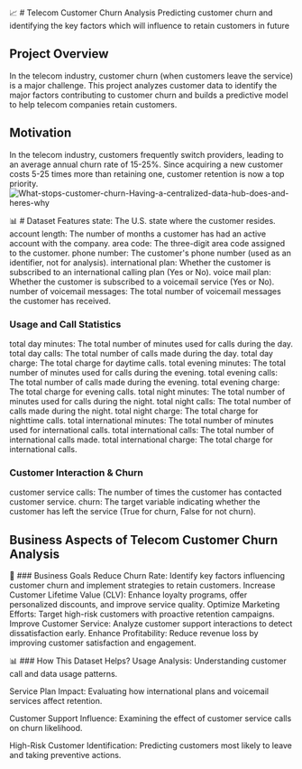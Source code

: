 📈 # Telecom Customer Churn Analysis
Predicting customer churn and identifying the key factors which will influence to retain customers in future

## Project Overview
In the telecom industry, customer churn (when customers leave the service) is a major challenge. This project analyzes customer data to identify the major factors contributing to customer churn and builds a predictive model to help telecom companies retain customers.

## Motivation
In the telecom industry, customers frequently switch providers, leading to an average annual churn rate of 15-25%. Since acquiring a new customer costs 5-25 times more than retaining one, customer retention is now a top priority.
![What-stops-customer-churn-Having-a-centralized-data-hub-does-and-heres-why](https://github.com/user-attachments/assets/212e3035-3120-4149-8978-e8e54677672f)

 📊 # Dataset Features
state: The U.S. state where the customer resides.
account length: The number of months a customer has had an active account with the company.
area code: The three-digit area code assigned to the customer.
phone number: The customer's phone number (used as an identifier, not for analysis).
international plan: Whether the customer is subscribed to an international calling plan (Yes or No).
voice mail plan: Whether the customer is subscribed to a voicemail service (Yes or No).
number of voicemail messages: The total number of voicemail messages the customer has received.
### Usage and Call Statistics
total day minutes: The total number of minutes used for calls during the day.
total day calls: The total number of calls made during the day.
total day charge: The total charge for daytime calls.
total evening minutes: The total number of minutes used for calls during the evening.
total evening calls: The total number of calls made during the evening.
total evening charge: The total charge for evening calls.
total night minutes: The total number of minutes used for calls during the night.
total night calls: The total number of calls made during the night.
total night charge: The total charge for nighttime calls.
total international minutes: The total number of minutes used for international calls.
total international calls: The total number of international calls made.
total international charge: The total charge for international calls.

### Customer Interaction & Churn
customer service calls: The number of times the customer has contacted customer service.
churn: The target variable indicating whether the customer has left the service (True for churn, False for not churn).

## Business Aspects of Telecom Customer Churn Analysis
🎯 ### Business Goals
Reduce Churn Rate: Identify key factors influencing customer churn and implement strategies to retain customers.
Increase Customer Lifetime Value (CLV): Enhance loyalty programs, offer personalized discounts, and improve service quality.
Optimize Marketing Efforts: Target high-risk customers with proactive retention campaigns.
Improve Customer Service: Analyze customer support interactions to detect dissatisfaction early.
Enhance Profitability: Reduce revenue loss by improving customer satisfaction and engagement.

📊 ### How This Dataset Helps?
Usage Analysis: Understanding customer call and data usage patterns.

Service Plan Impact: Evaluating how international plans and voicemail services affect retention.

Customer Support Influence: Examining the effect of customer service calls on churn likelihood.

High-Risk Customer Identification: Predicting customers most likely to leave and taking preventive actions.
